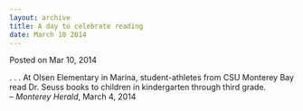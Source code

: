 ```yaml
---
layout: archive
title: A day to celebrate reading
date: March 10 2014
---
```





<span class="date">Posted on Mar 10, 2014    </span>
<p>. . . At Olsen Elementary in Marina, student-athletes from CSU
Monterey Bay read Dr. Seuss books to children in kindergarten
through third grade.<br>
&#x2013; <em>Monterey Herald</em>, March 4, 2014</br></p>





